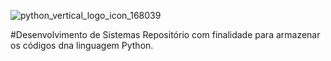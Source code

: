 ![python_vertical_logo_icon_168039](https://user-images.githubusercontent.com/71889111/186184839-1bbf7928-3190-4800-834e-87be14a8cf5d.png)

#Desenvolvimento de Sistemas
Repositório com finalidade para armazenar os códigos dna linguagem Python.
